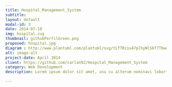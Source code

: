 ```yaml
---
title: Hospital_Management_System
subtitle:
layout: default
modal-id: 3
date: 2014-07-18
img: hospital.svg
thumbnail: githubPerfilGreen.png
proposed: hospital.jpg
diagram : http://www.plantuml.com/plantuml/svg/tLfTRziu47plhyWlS6f7TbwAee6Ju0nSUaNIDC-CpBX4A54dqW6CG__xsGvnfr5c5Gg8peUyScU7kxFyMD7-ueEgmxgm7ogLFwgLFlfuzEdJfRDBNN_-VFJNXxbLtXzz77rJmUWotEZwoUHwQ_ZLDjqf4qovEgigPyfG2E0hzQWR44O4OxTUrscp0UgbUUxAK3jhMtGDn9LV2Q1pbmTNN-jSLy6uqdZ2HbHQ59NjePJiSAqhvqrmzIQD3l6WfH1uCxUpPM7A5uvGpCRu3sNDKkrS6U9QhxQCjMYVhtrmnTaw_DHbCFaUzwrsJsRPLdPzRqsEqMDyN4A8WBdpD6IYJinlpbScA7lfwaA5GEOHIhCer4hVLjQf9PC9p7pgEtr_e_DrRS9cc-Q3MI41IdofShN4AJX0M29WkDY6uZOQqJzqRHwsP5jXLygBH90iiHEv20K8WfiM2r2QBQElNEdDlTK47ic8fVDew8v1IEBu_FiVnpVMXLPgVwwr3ySxhhqr3hIue_kLzbwjjCmG0PqaU8XoeYQea-ocqhbHreIDoDN00DNRQRCeWwuVLAxtA5eTG4MLNWKs8dyTEtT5uSg-WFx1ytiaVSvaDYZEyzAETq-yYJWbXVQKMexZw_wyskCuKKGWKwhaRvhHednoMyJmAoSnPmB-zwXAgamw74CPUhiEi3NwvqqRifwBYZlsNrT9kdszk5kKFgXo2ssqLFpc0xJSs2PJO1EMxeTjMPfNrBf_Wl-f8grFfG4cVQkw3wSxpsZGATizs-55u_H3et_zyoGmPay2ur7Nzt24D8xp5-EDpKuGvshpmWC6lfj2xq-s9sN1C5TMbqk5WKJDXJ3djLP1xwRmC2xVHZm5ZgBj_xYhzHxtRBt7pPPCv8dsJWfnlycit4ME5PPVL1YNt_yKBN_UZ9Ex7SJAxnPZqjnIYWQYaqb-Tnkdzqi8xlcQnKNYMqYMAnrFMWEEXlOhBUr1zO5Mb0FQvPIHSiytUEq7tI0acFGI7x9oIJ6GDeHkQxub6ApxB2CKq05CM0Sm6M4fenkn4dgA4uQvMF84tLXw7K-46tIIVeDEy3g1wE5I6S07ytfFKwLy4XvU-zSww1EsVqv6U7dZna0p7yUjmI5ylPz08X7DCnd42U9AzalIEcDQPoF-koGpI-E_mtSEeEO_TVwuA0NhRRLKGSTN6eaTAiaXZKh2vDPvBSGFNJqOM0_F3xQCliPdgQ_n6HGoyHF-m4wezi4ZbByyiXwDLPRKM6MfZLN6kvxq-T8pw3ybVHLzawgpVYhh-4a43wSfEvoce-TadXdZ4FRjn4J76a63TNDHr-GtJF2zrZvq8eYMOARdqvGgDiNJOsVbfySK2eLny631uLdOTmBasRz_vY61uX6LJeSxVCPs-6mKJoDqQrlPM0n9D46qO3wh31k-D3RmwHT15snyr_Z4lqtGEBfjv4oOWQ2O3LTeU0Tv9N0Klu1cFN__cv5dO5XEfsmvdOx4gqO6iBwNusZDE9JBT0hgSpzUYk6z-HKVLV-Yo-Mwi1_-1W00
alt: image-alt
project-date: April 2014
client: https://github.com/carlan92/Hospital_Management_System
category: Web Development
description: Lorem ipsum dolor sit amet, usu cu alterum nominavi lobortis. At duo novum diceret. Tantas apeirian vix et, usu sanctus postulant inciderint ut, populo diceret necessitatibus in vim. Cu eum dicam feugiat noluisse.

---
```

